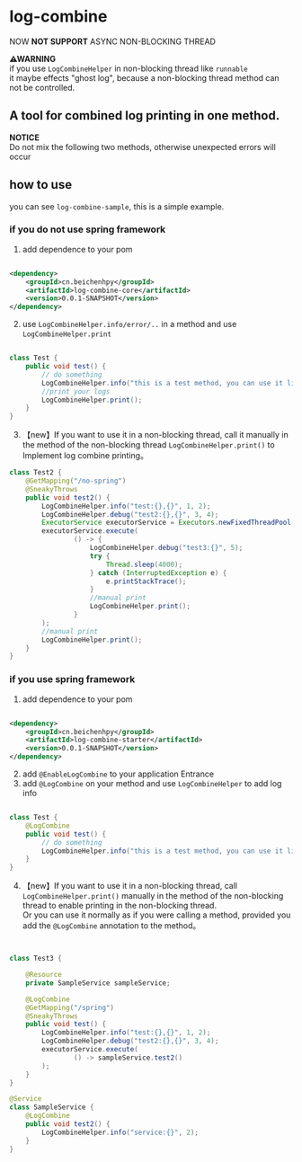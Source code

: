 # log-combine

NOW **NOT SUPPORT** ASYNC NON-BLOCKING THREAD

**⚠WARNING**  
if you use `LogCombineHelper` in non-blocking thread like  `runnable`  
it maybe effects "ghost log", because a non-blocking thread method can not be controlled.

## A tool for combined log printing in one method.

**NOTICE**  
Do not mix the following two methods, otherwise unexpected errors will occur

## how to use

you can see `log-combine-sample`, this is a simple example.

### if you do not use spring framework

1. add dependence to your pom

```xml

<dependency>
    <groupId>cn.beichenhpy</groupId>
    <artifactId>log-combine-core</artifactId>
    <version>0.0.1-SNAPSHOT</version>
</dependency>
```

2. use `LogCombineHelper.info/error/..` in a method and use `LogCombineHelper.print`

```java

class Test {
    public void test() {
        // do something
        LogCombineHelper.info("this is a test method, you can use it like {}", "logback");
        //print your logs
        LogCombineHelper.print();
    }
}

```

3. 【new】If you want to use it in a non-blocking thread, call it manually in the method of the non-blocking thread
   `LogCombineHelper.print()` to Implement log combine printing。

```java
class Test2 {
    @GetMapping("/no-spring")
    @SneakyThrows
    public void test2() {
        LogCombineHelper.info("test:{},{}", 1, 2);
        LogCombineHelper.debug("test2:{},{}", 3, 4);
        ExecutorService executorService = Executors.newFixedThreadPool(10);
        executorService.execute(
                () -> {
                    LogCombineHelper.debug("test3:{}", 5);
                    try {
                        Thread.sleep(4000);
                    } catch (InterruptedException e) {
                        e.printStackTrace();
                    }
                    //manual print
                    LogCombineHelper.print();
                }
        );
        //manual print
        LogCombineHelper.print();
    }
}
```

### if you use spring framework

1. add dependence to your pom

```xml

<dependency>
    <groupId>cn.beichenhpy</groupId>
    <artifactId>log-combine-starter</artifactId>
    <version>0.0.1-SNAPSHOT</version>
</dependency>
```

2. add `@EnableLogCombine` to your application Entrance
3. add `@LogCombine` on your method and use `LogCombineHelper` to add log info

```java

class Test {
    @LogCombine
    public void test() {
        // do something
        LogCombineHelper.info("this is a test method, you can use it like {}", "logback");
    }
}

```

4. 【new】If you want to use it in a non-blocking thread, call `LogCombineHelper.print()` manually in the method of the
   non-blocking thread to enable printing in the non-blocking thread.  
   Or you can use it normally as if you were calling a method, provided you add the `@LogCombine` annotation to the
   method。

```java


class Test3 {

    @Resource
    private SampleService sampleService;

    @LogCombine
    @GetMapping("/spring")
    @SneakyThrows
    public void test() {
        LogCombineHelper.info("test:{},{}", 1, 2);
        LogCombineHelper.debug("test2:{},{}", 3, 4);
        executorService.execute(
                () -> sampleService.test2()
        );
    }
}

@Service
class SampleService {
    @LogCombine
    public void test2() {
        LogCombineHelper.info("service:{}", 2);
    }
}
```
